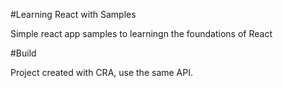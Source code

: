 #Learning React with Samples

Simple react app samples to learningn the foundations of React

#Build

Project created with CRA, use the same API.